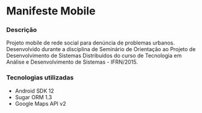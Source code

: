 # Manifeste Mobile

### Descrição
Projeto mobile de rede social para denúncia de problemas urbanos. Desenvolvido durante a disciplina de Seminário de Orientação ao Projeto de Desenvolvimento de Sistemas Distribuídos do curso de Tecnologia em Análise e Desenvolvimento de Sistemas - IFRN/2015.

### Tecnologias utilizadas
- Android SDK 12
- Sugar ORM 1.3
- Google Maps API v2
